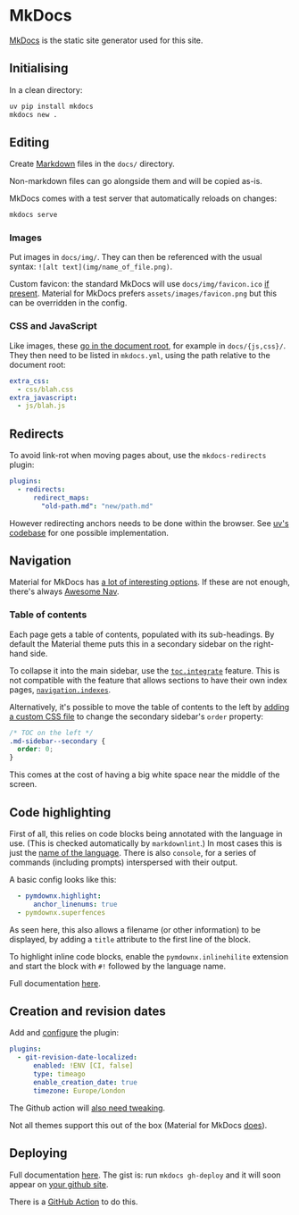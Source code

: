 # MkDocs

[MkDocs](https://www.mkdocs.org/) is the static site generator used for this site.

## Initialising

In a clean directory:

```sh
uv pip install mkdocs
mkdocs new .
```

## Editing

Create [Markdown](markdown.md) files in the `docs/` directory.

Non-markdown files can go alongside them and will be copied as-is.

MkDocs comes with a test server that automatically reloads on changes:

```sh
mkdocs serve
```

### Images

Put images in `docs/img/`.
They can then be referenced with the usual syntax: `![alt text](img/name_of_file.png)`.

Custom favicon: the standard MkDocs will use `docs/img/favicon.ico` [if present](https://www.mkdocs.org/getting-started/#changing-the-favicon-icon).
Material for MkDocs prefers `assets/images/favicon.png` but this can be overridden in the config.

### CSS and JavaScript

Like images, these [go in the document root](https://squidfunk.github.io/mkdocs-material/customization/#adding-assets), for example in `docs/{js,css}/`.
They then need to be listed in `mkdocs.yml`, using the path relative to the document root:

```yaml
extra_css:
  - css/blah.css
extra_javascript:
  - js/blah.js
```

## Redirects

To avoid link-rot when moving pages about, use the `mkdocs-redirects` plugin:

```yaml
plugins:
  - redirects:
      redirect_maps:
        "old-path.md": "new/path.md"
```

However redirecting anchors needs to be done within the browser.
See [uv's codebase](https://github.com/astral-sh/uv/blob/0.7.3/docs/js/extra.js#L55) for one possible implementation.

## Navigation

Material for MkDocs has [a lot of interesting options](https://squidfunk.github.io/mkdocs-material/setup/setting-up-navigation/).
If these are not enough, there's always [Awesome Nav](https://lukasgeiter.github.io/mkdocs-awesome-nav/features/nav/).

### Table of contents

Each page gets a table of contents, populated with its sub-headings.
By default the Material theme puts this in a secondary sidebar on the right-hand side.

To collapse it into the main sidebar, use the [`toc.integrate`](https://squidfunk.github.io/mkdocs-material/setup/setting-up-navigation/#navigation-integration) feature.
This is not compatible with the feature that allows sections to have their own index pages, [`navigation.indexes`](https://squidfunk.github.io/mkdocs-material/setup/setting-up-navigation/#section-index-pages).

Alternatively, it's possible to move the table of contents to the left by [adding a custom CSS file](#css-and-javascript) to change the secondary sidebar's `order` property:

```css
/* TOC on the left */
.md-sidebar--secondary {
  order: 0;
}
```

This comes at the cost of having a big white space near the middle of the screen.

## Code highlighting

First of all, this relies on code blocks being annotated with the language in use.
(This is checked automatically by `markdownlint`.)
In most cases this is just the [name of the language](https://pygments.org/languages/).
There is also `console`, for a series of commands (including prompts) interspersed with their output.

A basic config looks like this:

```yaml title="mkdocs.yml"
  - pymdownx.highlight:
      anchor_linenums: true
  - pymdownx.superfences
```

As seen here, this also allows a filename (or other information) to be displayed, by adding a `title` attribute to the first line of the block.

To highlight inline code blocks, enable the `pymdownx.inlinehilite` extension and start the block with `#!` followed by the language name.

Full documentation [here](https://squidfunk.github.io/mkdocs-material/reference/code-blocks/).

## Creation and revision dates

Add and [configure](https://timvink.github.io/mkdocs-git-revision-date-localized-plugin/index.html) the plugin:

```yaml
plugins:
  - git-revision-date-localized:
      enabled: !ENV [CI, false]
      type: timeago
      enable_creation_date: true
      timezone: Europe/London
```

The Github action will [also need tweaking](https://timvink.github.io/mkdocs-git-revision-date-localized-plugin/index.html#note-when-using-build-systems-like-github-actions).

Not all themes support this out of the box (Material for MkDocs [does](https://squidfunk.github.io/mkdocs-material/setup/adding-a-git-repository/#revisioning)).

## Deploying

Full documentation [here](https://www.mkdocs.org/user-guide/deploying-your-docs/).
The gist is: run `mkdocs gh-deploy` and it will soon appear on [your github site](https://ligne.github.io/cahiers/).

There is a [GitHub Action](https://squidfunk.github.io/mkdocs-material/publishing-your-site/#with-github-actions) to do this.
